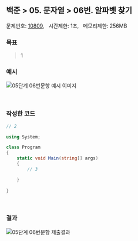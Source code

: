 
## 백준 > 05. 문자열 > 06번. 알파벳 찾기     
문제번호: [10809](https://www.acmicpc.net/problem/10809), &nbsp; 시간제한: 1초, &nbsp; 메모리제한: 256MB

### 목표     
> 1    

### 예시
![05단계 06번문항 예시 이미지](00/Example_Image_06.png)

<br>

### 작성한 코드   

```cs
// 2

using System;

class Program
{
    static void Main(string[] args)
    {        
        // 3

    }
    
}
```

<br>

### 결과    

![05단계 06번문항 제출결과](00/result_06.png)